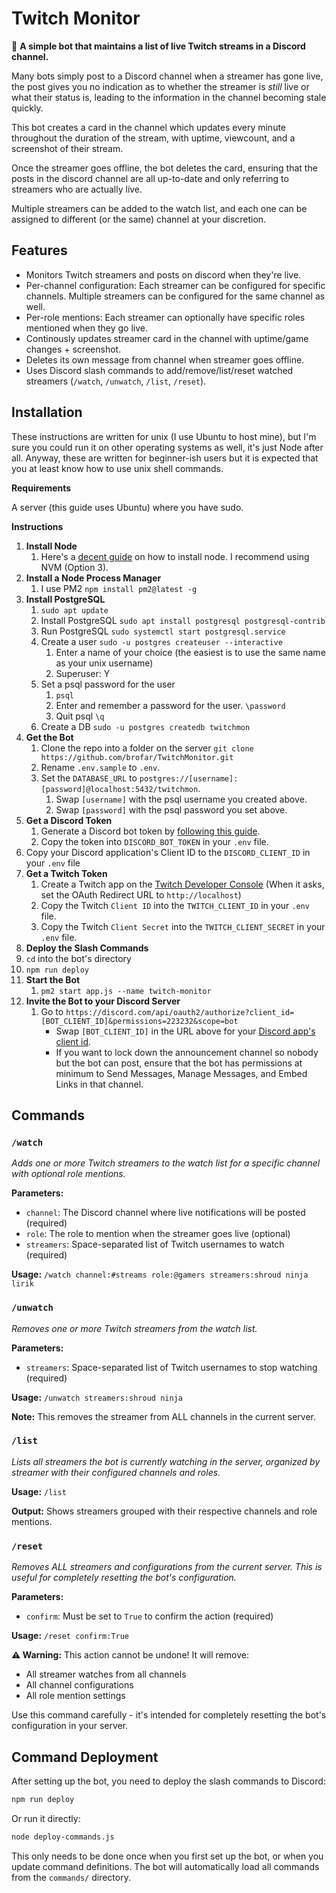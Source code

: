# Twitch Monitor
🤖 **A simple bot that maintains a list of live Twitch streams in a Discord channel.**

Many bots simply post to a Discord channel when a streamer has gone live, the post gives you no indication as to whether the streamer is *still* live or what their status is, leading to the information in the channel becoming stale quickly.

This bot creates a card in the channel which updates every minute throughout the duration of the stream, with uptime, viewcount, and a screenshot of their stream.

Once the streamer goes offline, the bot deletes the card, ensuring that the posts in the discord channel are all up-to-date and only referring to streamers who are actually live.

Multiple streamers can be added to the watch list, and each one can be assigned to different (or the same) channel at your discretion.

## Features
* Monitors Twitch streamers and posts on discord when they're live.
* Per-channel configuration: Each streamer can be configured for specific channels. Multiple streamers can be configured for the same channel as well.
* Per-role mentions: Each streamer can optionally have specific roles mentioned when they go live.
* Continously updates streamer card in the channel with uptime/game changes + screenshot.
* Deletes its own message from channel when streamer goes offline.
* Uses Discord slash commands to add/remove/list/reset watched streamers (`/watch`, `/unwatch`, `/list`, `/reset`).

## Installation
These instructions are written for unix (I use Ubuntu to host mine), but I'm sure you could run it on other operating systems as well, it's just Node after all. Anyway, these are written for beginner-ish users but it is expected that you at least know how to use unix shell commands.

**Requirements**

A server (this guide uses Ubuntu) where you have sudo.

**Instructions**
1. **Install Node**
	1. Here's a [decent guide](https://www.digitalocean.com/community/tutorials/how-to-install-node-js-on-ubuntu-20-04) on how to install node. I recommend using NVM (Option 3).
1. **Install a Node Process Manager**
	1. I use PM2 `npm install pm2@latest -g`
1. **Install PostgreSQL**
	1. `sudo apt update`
	1. Install PostgreSQL `sudo apt install postgresql postgresql-contrib`
	1. Run PostgreSQL `sudo systemctl start postgresql.service`
	1. Create a user `sudo -u postgres createuser --interactive`
		1. Enter a name of your choice (the easiest is to use the same name as your unix username)
		1. Superuser: Y
	1. Set a psql password for the user
		1. `psql`
		1. Enter and remember a password for the user. `\password`
		1. Quit psql `\q`
	1. Create a DB `sudo -u postgres createdb twitchmon`
1. **Get the Bot**
	1. Clone the repo into a folder on the server `git clone https://github.com/brofar/TwitchMonitor.git`
	1. Rename `.env.sample` to `.env`.
	1. Set the `DATABASE_URL` to `postgres://[username]:[password]@localhost:5432/twitchmon`.
		1. Swap `[username]` with the psql username you created above.
		1. Swap `[password]` with the psql password you set above.
1. **Get a Discord Token**
	1. Generate a Discord bot token by [following this guide](https://github.com/reactiflux/discord-irc/wiki/Creating-a-discord-bot-&-getting-a-token).
	1. Copy the token into `DISCORD_BOT_TOKEN` in your `.env` file.
  1. Copy your Discord application's Client ID to the `DISCORD_CLIENT_ID` in your `.env` file
1. **Get a Twitch Token**
	1. Create a Twitch app on the [Twitch Developer Console](https://dev.twitch.tv/console/apps) (When it asks, set the OAuth Redirect URL to `http://localhost`)
	1. Copy the Twitch `Client ID` into the `TWITCH_CLIENT_ID` in your `.env` file.
	1. Copy the Twitch `Client Secret` into the `TWITCH_CLIENT_SECRET` in your `.env` file.
1. **Deploy the Slash Commands**
  1. `cd` into the bot's directory
  1. `npm run deploy`
1. **Start the Bot**
	1. `pm2 start app.js --name twitch-monitor`
1. **Invite the Bot to your Discord Server**
	1. Go to `https://discord.com/api/oauth2/authorize?client_id=[BOT_CLIENT_ID]&permissions=223232&scope=bot`
		* Swap `[BOT_CLIENT_ID]` in the URL above for your [Discord app's client id](https://github.com/reactiflux/discord-irc/wiki/Creating-a-discord-bot-&-getting-a-token).
		* If you want to lock down the announcement channel so nobody but the bot can post, ensure that the bot has 	permissions at minimum to Send Messages, Manage Messages, and Embed Links in that channel.

## Commands

### `/watch`
*Adds one or more Twitch streamers to the watch list for a specific channel with optional role mentions.*

**Parameters:**
- `channel`: The Discord channel where live notifications will be posted (required)
- `role`: The role to mention when the streamer goes live (optional)
- `streamers`: Space-separated list of Twitch usernames to watch (required)

**Usage:** `/watch channel:#streams role:@gamers streamers:shroud ninja lirik`

### `/unwatch`
*Removes one or more Twitch streamers from the watch list.*

**Parameters:**
- `streamers`: Space-separated list of Twitch usernames to stop watching (required)

**Usage:** `/unwatch streamers:shroud ninja`

**Note:** This removes the streamer from ALL channels in the current server.

### `/list`
*Lists all streamers the bot is currently watching in the server, organized by streamer with their configured channels and roles.*

**Usage:** `/list`

**Output:** Shows streamers grouped with their respective channels and role mentions.

### `/reset`
*Removes ALL streamers and configurations from the current server. This is useful for completely resetting the bot's configuration.*

**Parameters:**
- `confirm`: Must be set to `True` to confirm the action (required)

**Usage:** `/reset confirm:True`

**⚠️ Warning:** This action cannot be undone! It will remove:
- All streamer watches from all channels
- All channel configurations  
- All role mention settings

Use this command carefully - it's intended for completely resetting the bot's configuration in your server.

## Command Deployment

After setting up the bot, you need to deploy the slash commands to Discord:

```bash
npm run deploy
```

Or run it directly:

```bash
node deploy-commands.js
```

This only needs to be done once when you first set up the bot, or when you update command definitions. The bot will automatically load all commands from the `commands/` directory.


